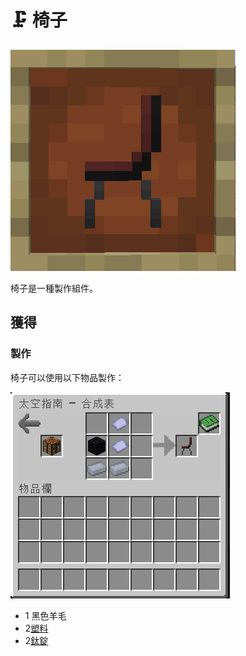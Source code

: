 # 🗜 椅子

![](<../.gitbook/assets/image (8).png>)

椅子是一種製作組件。

## 獲得

### 製作

椅子可以使用以下物品製作：

![](<../.gitbook/assets/image (4).png>)

* 1 黑色羊毛
* 2[塑料](Plastic.md)
* 2[鈦錠](titanium-ingot.md)
